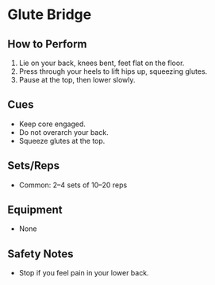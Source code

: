 # Glute Bridge

## How to Perform
1. Lie on your back, knees bent, feet flat on the floor.
2. Press through your heels to lift hips up, squeezing glutes.
3. Pause at the top, then lower slowly.

## Cues
- Keep core engaged.
- Do not overarch your back.
- Squeeze glutes at the top.

## Sets/Reps
- Common: 2–4 sets of 10–20 reps

## Equipment
- None

## Safety Notes
- Stop if you feel pain in your lower back.

